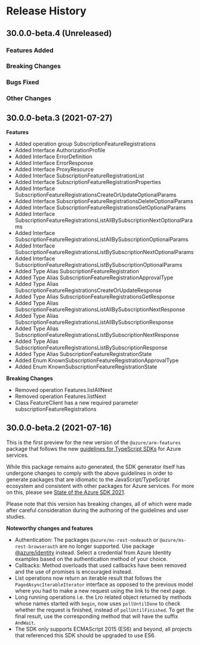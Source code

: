 # Release History

## 30.0.0-beta.4 (Unreleased)

### Features Added

### Breaking Changes

### Bugs Fixed

### Other Changes

## 30.0.0-beta.3 (2021-07-27)
    
**Features**

  - Added operation group SubscriptionFeatureRegistrations
  - Added Interface AuthorizationProfile
  - Added Interface ErrorDefinition
  - Added Interface ErrorResponse
  - Added Interface ProxyResource
  - Added Interface SubscriptionFeatureRegistrationList
  - Added Interface SubscriptionFeatureRegistrationProperties
  - Added Interface SubscriptionFeatureRegistrationsCreateOrUpdateOptionalParams
  - Added Interface SubscriptionFeatureRegistrationsDeleteOptionalParams
  - Added Interface SubscriptionFeatureRegistrationsGetOptionalParams
  - Added Interface SubscriptionFeatureRegistrationsListAllBySubscriptionNextOptionalParams
  - Added Interface SubscriptionFeatureRegistrationsListAllBySubscriptionOptionalParams
  - Added Interface SubscriptionFeatureRegistrationsListBySubscriptionNextOptionalParams
  - Added Interface SubscriptionFeatureRegistrationsListBySubscriptionOptionalParams
  - Added Type Alias SubscriptionFeatureRegistration
  - Added Type Alias SubscriptionFeatureRegistrationApprovalType
  - Added Type Alias SubscriptionFeatureRegistrationsCreateOrUpdateResponse
  - Added Type Alias SubscriptionFeatureRegistrationsGetResponse
  - Added Type Alias SubscriptionFeatureRegistrationsListAllBySubscriptionNextResponse
  - Added Type Alias SubscriptionFeatureRegistrationsListAllBySubscriptionResponse
  - Added Type Alias SubscriptionFeatureRegistrationsListBySubscriptionNextResponse
  - Added Type Alias SubscriptionFeatureRegistrationsListBySubscriptionResponse
  - Added Type Alias SubscriptionFeatureRegistrationState
  - Added Enum KnownSubscriptionFeatureRegistrationApprovalType
  - Added Enum KnownSubscriptionFeatureRegistrationState

**Breaking Changes**

  - Removed operation Features.listAllNext
  - Removed operation Features.listNext
  - Class FeatureClient has a new required parameter subscriptionFeatureRegistrations
    
## 30.0.0-beta.2 (2021-07-16)

This is the first preview for the new version of the `@azure/arm-features` package that follows the new [guidelines for TypeScript SDKs](https://azure.github.io/azure-sdk/typescript_introduction.html) for Azure services.

While this package remains auto generated, the SDK generator itself has undergone changes to comply with the above guidelines in order to generate packages that are idiomatic to the JavaScript/TypeScript ecosystem and consistent with other packages for Azure services. For more on this, please see [State of the Azure SDK 2021](https://devblogs.microsoft.com/azure-sdk/state-of-the-azure-sdk-2021/).

Please note that this version has breaking changes, all of which were made after careful consideration during the authoring of the guidelines and user studies.

**Noteworthy changes and features**
- Authentication: The packages `@azure/ms-rest-nodeauth` or `@azure/ms-rest-browserauth` are no longer supported. Use package [@azure/identity](https://www.npmjs.com/package/@azure/identity) instead. Select a credential from Azure Identity examples based on the authentication method of your choice.
- Callbacks: Method overloads that used callbacks have been removed and the use of promises is encouraged instead.
- List operations now return an iterable result that follows the `PagedAsyncIterableIterator` interface as opposed to the previous model where you had to make a new request using the link to the next page.
- Long running operations i.e. the Lro related object returned by methods whose names started with `begin`, now uses `pollUntilDone` to check whether the request is finished, instead of `pollUntilFinished`. To get the final result, use the corresponding method that will have the suffix `AndWait`.
- The SDK only supports ECMAScript 2015 (ES6) and beyond, all projects that referenced this SDK should be upgraded to use ES6.
